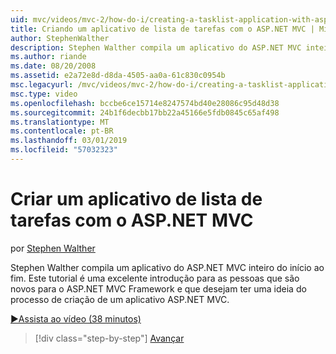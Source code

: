```yaml
---
uid: mvc/videos/mvc-2/how-do-i/creating-a-tasklist-application-with-aspnet-mvc
title: Criando um aplicativo de lista de tarefas com o ASP.NET MVC | Microsoft Docs
author: StephenWalther
description: Stephen Walther compila um aplicativo do ASP.NET MVC inteiro do início ao fim. Este tutorial é uma excelente introdução para as pessoas que não têm experiência com o MV do ASP.NET...
ms.author: riande
ms.date: 08/20/2008
ms.assetid: e2a72e8d-d8da-4505-aa0a-61c830c0954b
msc.legacyurl: /mvc/videos/mvc-2/how-do-i/creating-a-tasklist-application-with-aspnet-mvc
msc.type: video
ms.openlocfilehash: bccbe6ce15714e8247574bd40e28086c95d48d38
ms.sourcegitcommit: 24b1f6decbb17bb22a45166e5fdb0845c65af498
ms.translationtype: MT
ms.contentlocale: pt-BR
ms.lasthandoff: 03/01/2019
ms.locfileid: "57032323"
---
```

<a name="creating-a-tasklist-application-with-aspnet-mvc"></a>Criar um aplicativo de lista de tarefas com o ASP.NET MVC
====================
por [Stephen Walther](https://github.com/StephenWalther)

Stephen Walther compila um aplicativo do ASP.NET MVC inteiro do início ao fim. Este tutorial é uma excelente introdução para as pessoas que são novos para o ASP.NET MVC Framework e que desejam ter uma ideia do processo de criação de um aplicativo ASP.NET MVC.

[&#9654;Assista ao vídeo (38 minutos)](https://channel9.msdn.com/Blogs/ASP-NET-Site-Videos/creating-a-tasklist-application-with-aspnet-mvc)

> [!div class="step-by-step"]
> [Avançar](creating-a-movie-database-application-in-15-minutes-with-aspnet-mvc.md)
